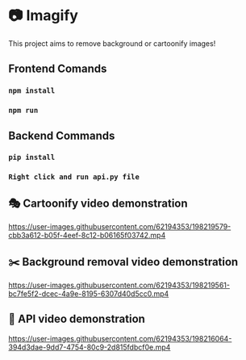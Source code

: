 # :camera: Imagify

This project aims to remove background or cartoonify images!

## Frontend Comands
### `npm install`
### `npm run`

## Backend Commands
### `pip install`
### `Right click and run api.py file`


## :performing_arts: Cartoonify video demonstration

https://user-images.githubusercontent.com/62194353/198219579-cbb3a612-b05f-4eef-8c12-b06165f03742.mp4


## :scissors: Background removal video demonstration
https://user-images.githubusercontent.com/62194353/198219561-bc7fe5f2-dcec-4a9e-8195-6307d40d5cc0.mp4


## :rocket: API video demonstration
https://user-images.githubusercontent.com/62194353/198216064-394d3dae-9dd7-4754-80c9-2d815fdbcf0e.mp4

